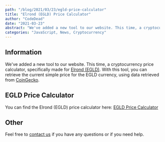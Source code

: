 ```yaml
---
path: "/blog/2021/03/23/egld-price-calculator"
title: "Elrond (EGLD) Price Calculator"
author: "CodeDead"
date: "2021-03-23"
abstract: "We've added a new tool to our website. This time, a cryptocurrency price calculator, specifically made for Elrond (EGLD)..."
categories: "JavaScript, News, Cryptocurrency"
---
```

## Information

We've added a new tool to our website. This time, a cryptocurrency price calculator, specifically made for [Elrond (EGLD)](https://elrond.com).
With this tool, you can retrieve the current simple price for the EGLD currency, using data retrieved from [CoinGecko](https://coingecko.com).

## EGLD Price Calculator

You can find the Elrond (EGLD) price calculator here:
[EGLD Price Calculator](/software/egld-price-calculator)

## Other

Feel free to [contact us](/contact) if you have any questions or if you need help.
